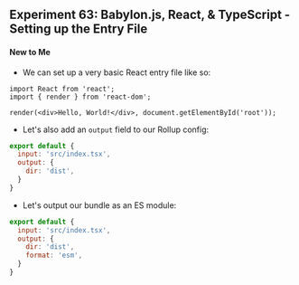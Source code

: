 ## Experiment 63: Babylon.js, React, & TypeScript - Setting up the Entry File

#### New to Me
- We can set up a very basic React entry file like so:
```tsx
import React from 'react';
import { render } from 'react-dom';

render(<div>Hello, World!</div>, document.getElementById('root'));
```
- Let's also add an `output` field to our Rollup config:
```js
export default {
  input: 'src/index.tsx',
  output: {
    dir: 'dist',
  }
}
```
- Let's output our bundle as an ES module:
```js
export default {
  input: 'src/index.tsx',
  output: {
    dir: 'dist',
    format: 'esm',
  }
}
```